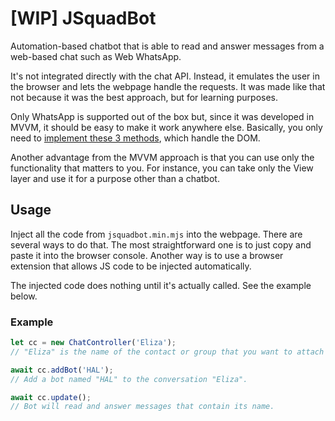 # [WIP] JSquadBot

Automation-based chatbot that is able to read and answer messages from a web-based chat such as Web WhatsApp.

It's not integrated directly with the chat API. Instead, it emulates the user in the browser and lets the webpage handle the requests. It was made like that not because it was the best approach, but for learning purposes.

Only WhatsApp is supported out of the box but, since it was developed in MVVM, it should be easy to make it work anywhere else. Basically, you only need to [implement these 3 methods](./CONTRIBUTING.md#methods-to-implement), which handle the DOM.

Another advantage from the MVVM approach is that you can use only the functionality that matters to you. For instance, you can take only the View layer and use it for a purpose other than a chatbot.

## Usage
Inject all the code from `jsquadbot.min.mjs` into the webpage. There are several ways to do that. The most straightforward one is to just copy and paste it into the browser console. Another way is to use a browser extension that allows JS code to be injected automatically.

The injected code does nothing until it's actually called. See the example below.

### Example

```javascript
let cc = new ChatController('Eliza');
// "Eliza" is the name of the contact or group that you want to attach the bot to.

await cc.addBot('HAL');
// Add a bot named "HAL" to the conversation "Eliza".

await cc.update();
// Bot will read and answer messages that contain its name.
```
